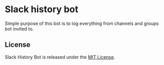 # Slack history bot

Simple purpose of this bot is to log everything from channels and groups bot invited to.


## License

Slack History Bot is released under the [MIT License](http://opensource.org/licenses/MIT).
